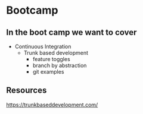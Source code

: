 
# Bootcamp

## In the boot camp we want to cover 

- Continuous Integration
    - Trunk based development
        - feature toggles
        - branch by abstraction
        - git examples



## Resources    
https://trunkbaseddevelopment.com/